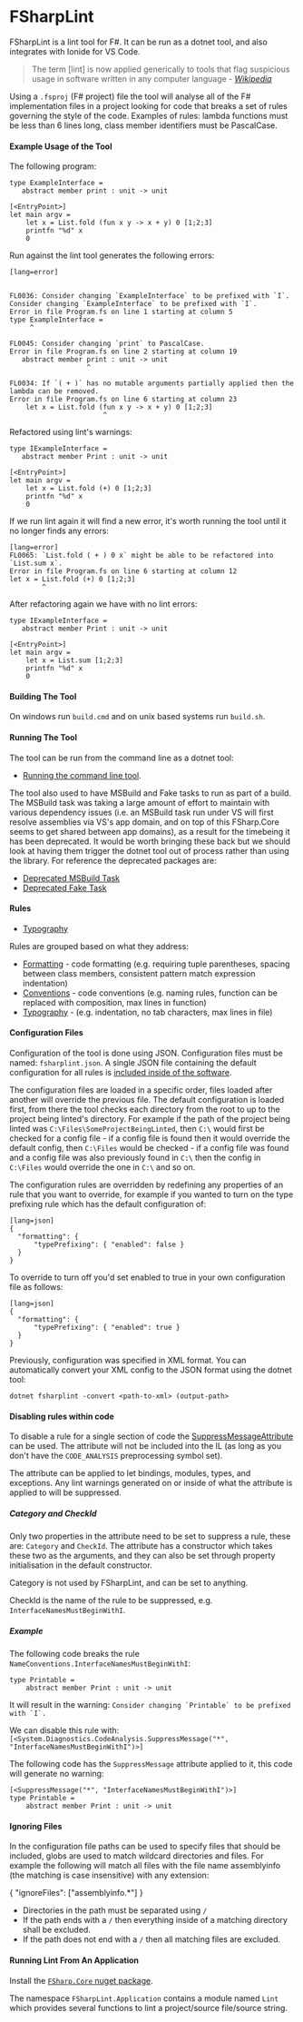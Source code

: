 # FSharpLint

FSharpLint is a lint tool for F#. It can be run as a dotnet tool, and also integrates with Ionide for VS Code.

> The term [lint] is now applied generically to tools that flag suspicious usage in software written in any computer language - [_Wikipedia_](http://en.wikipedia.org/wiki/Lint_(software))

Using a `.fsproj` (F# project) file the tool will analyse all of the F# implementation files in a project looking for code that breaks a set of rules governing the style of the code. Examples of rules: lambda functions must be less than 6 lines long, class member identifiers must be PascalCase.

#### Example Usage of the Tool

The following program:

    type ExampleInterface =
       abstract member print : unit -> unit

    [<EntryPoint>]
    let main argv =
        let x = List.fold (fun x y -> x + y) 0 [1;2;3]
        printfn "%d" x
        0

Run against the lint tool generates the following errors:

	[lang=error]


    FL0036: Consider changing `ExampleInterface` to be prefixed with `I`.
    Consider changing `ExampleInterface` to be prefixed with `I`.
    Error in file Program.fs on line 1 starting at column 5
    type ExampleInterface =
         ^

    FL0045: Consider changing `print` to PascalCase.
    Error in file Program.fs on line 2 starting at column 19
       abstract member print : unit -> unit
                       ^

    FL0034: If `( + )` has no mutable arguments partially applied then the lambda can be removed.
    Error in file Program.fs on line 6 starting at column 23
        let x = List.fold (fun x y -> x + y) 0 [1;2;3]
                           ^

Refactored using lint's warnings:

    type IExampleInterface =
       abstract member Print : unit -> unit

    [<EntryPoint>]
    let main argv =
        let x = List.fold (+) 0 [1;2;3]
        printfn "%d" x
        0

If we run lint again it will find a new error, it's worth running the tool until it no longer finds any errors:

	[lang=error]
    FL0065: `List.fold ( + ) 0 x` might be able to be refactored into `List.sum x`.
    Error in file Program.fs on line 6 starting at column 12
    let x = List.fold (+) 0 [1;2;3]
            ^

After refactoring again we have with no lint errors:

    type IExampleInterface =
       abstract member Print : unit -> unit

    [<EntryPoint>]
    let main argv =
        let x = List.sum [1;2;3]
        printfn "%d" x
        0

#### Building The Tool

On windows run `build.cmd` and on unix based systems run `build.sh`.

#### Running The Tool

The tool can be run from the command line as a dotnet tool:

* [Running the command line tool](Console-Application.html).

The tool also used to have MSBuild and Fake tasks to run as part of a build. The MSBuild task was taking a large amount of effort to maintain with various dependency issues (i.e. an MSBuild task run under VS will first resolve assemblies via VS's app domain, and on top of this FSharp.Core seems to get shared between app domains), as a result for the timebeing it has been deprecated. It would be worth bringing these back but we should look at having them trigger the dotnet tool out of process rather than using the library. For reference the deprecated packages are:

* [Deprecated MSBuild Task](https://www.nuget.org/packages/FSharpLint.MSBuild)
* [Deprecated Fake Task](https://www.nuget.org/packages/FSharpLint.Fake)

#### Rules

* [Typography](Typography.html)

Rules are grouped based on what they address:

* [Formatting](Formatting.html) - code formatting (e.g. requiring tuple parentheses, spacing between class members, consistent pattern match expression indentation)
* [Conventions](Conventions.html) - code conventions (e.g. naming rules, function can be replaced with composition, max lines in function)
* [Typography](Typography.html) - (e.g. indentation, no tab characters, max lines in file)

#### Configuration Files

Configuration of the tool is done using JSON. Configuration files must be named: `fsharplint.json`. A single JSON file containing the default configuration for all rules is [included inside of the software](https://github.com/fsprojects/FSharpLint/blob/master/src/FSharpLint.Framework/DefaultConfiguration.json).

The configuration files are loaded in a specific order, files loaded after another will override the previous file. The default configuration is loaded first, from there the tool checks each directory from the root to up to the project being linted's directory. For example if the path of the project being linted was `C:\Files\SomeProjectBeingLinted`, then `C:\` would first be checked for a config file - if a config file is found then it would override the default config, then `C:\Files` would be checked - if a config file was found and a config file was also previously found in `C:\` then the config in `C:\Files` would override the one in `C:\` and so on.

The configuration rules are overridden by redefining any properties of an rule that you want to override, for example if you wanted to turn on the type prefixing rule which has the default configuration of:

	[lang=json]
    {
      "formatting": {
          "typePrefixing": { "enabled": false }
      }
    }

To override to turn off you'd set enabled to true in your own configuration file as follows:

	[lang=json]
    {
      "formatting": {
          "typePrefixing": { "enabled": true }
      }
    }

Previously, configuration was specified in XML format. You can automatically convert your XML config to the JSON format using the dotnet tool:

    dotnet fsharplint -convert <path-to-xml> (output-path>

#### Disabling rules within code

To disable a rule for a single section of code the [SuppressMessageAttribute](http://msdn.microsoft.com/en-us/library/system.diagnostics.codeanalysis.suppressmessageattribute(v=vs.110).aspx) can be used. The attribute will not be included into the IL (as long as you don't have the `CODE_ANALYSIS` preprocessing symbol set).

The attribute can be applied to let bindings, modules, types, and exceptions. Any lint warnings generated on or inside of what the attribute is applied to will be suppressed.

##### Category and CheckId

Only two properties in the attribute need to be set to suppress a rule, these are: `Category` and `CheckId`. The attribute has a constructor which takes these two as the arguments, and they can also be set through property initialisation in the default constructor.

Category is not used by FSharpLint, and can be set to anything.

CheckId is the name of the rule to be suppressed, e.g. `InterfaceNamesMustBeginWithI`.

##### Example

The following code breaks the rule `NameConventions.InterfaceNamesMustBeginWithI`:

    type Printable =
        abstract member Print : unit -> unit
        
It will result in the warning: ```Consider changing `Printable` to be prefixed with `I`.```

We can disable this rule with: `[<System.Diagnostics.CodeAnalysis.SuppressMessage("*", "InterfaceNamesMustBeginWithI")>]`

The following code has the `SuppressMessage` attribute applied to it, this code will generate no warning:

    [<SuppressMessage("*", "InterfaceNamesMustBeginWithI")>]
    type Printable =
        abstract member Print : unit -> unit

#### Ignoring Files

In the configuration file paths can be used to specify files that should be included, globs are used to match wildcard directories and files. For example the following will match all files with the file name assemblyinfo (the matching is case insensitive) with any extension:

  { "ignoreFiles": ["assemblyinfo.*"] }

* Directories in the path must be separated using `/`
* If the path ends with a `/` then everything inside of a matching directory shall be excluded.
* If the path does not end with a `/` then all matching files are excluded.

#### Running Lint From An Application

Install the [`FSharp.Core` nuget package](https://www.nuget.org/packages/FSharpLint.Core/).

The namespace `FSharpLint.Application` contains a module named `Lint` which provides several functions
to lint a project/source file/source string.
